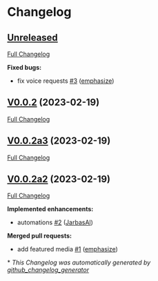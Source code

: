# Changelog

## [Unreleased](https://github.com/OpenJarbas/tunein/tree/HEAD)

[Full Changelog](https://github.com/OpenJarbas/tunein/compare/V0.0.2...HEAD)

**Fixed bugs:**

- fix voice requests [\#3](https://github.com/OpenJarbas/tunein/pull/3) ([emphasize](https://github.com/emphasize))

## [V0.0.2](https://github.com/OpenJarbas/tunein/tree/V0.0.2) (2023-02-19)

[Full Changelog](https://github.com/OpenJarbas/tunein/compare/V0.0.2a3...V0.0.2)

## [V0.0.2a3](https://github.com/OpenJarbas/tunein/tree/V0.0.2a3) (2023-02-19)

[Full Changelog](https://github.com/OpenJarbas/tunein/compare/V0.0.2a2...V0.0.2a3)

## [V0.0.2a2](https://github.com/OpenJarbas/tunein/tree/V0.0.2a2) (2023-02-19)

[Full Changelog](https://github.com/OpenJarbas/tunein/compare/56c2fbac974d0781513d86ccd08ab7bab1ea2ccf...V0.0.2a2)

**Implemented enhancements:**

- automations [\#2](https://github.com/OpenJarbas/tunein/pull/2) ([JarbasAl](https://github.com/JarbasAl))

**Merged pull requests:**

- add featured media [\#1](https://github.com/OpenJarbas/tunein/pull/1) ([emphasize](https://github.com/emphasize))



\* *This Changelog was automatically generated by [github_changelog_generator](https://github.com/github-changelog-generator/github-changelog-generator)*
